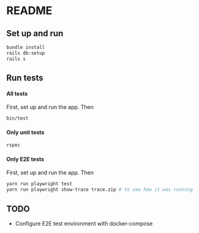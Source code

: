 # README

## Set up and run

```bash
bundle install
rails db:setup
rails s
```

## Run tests

#### All tests
First, set up and run the app. Then
```bash
bin/test
```

#### Only unit tests
```bash
rspec
```

#### Only E2E tests
First, set up and run the app. Then
```bash
yarn run playwright test
yarn run playwright show-trace trace.zip # to see how it was running
```

## TODO

* Configure E2E test environment with docker-compose
